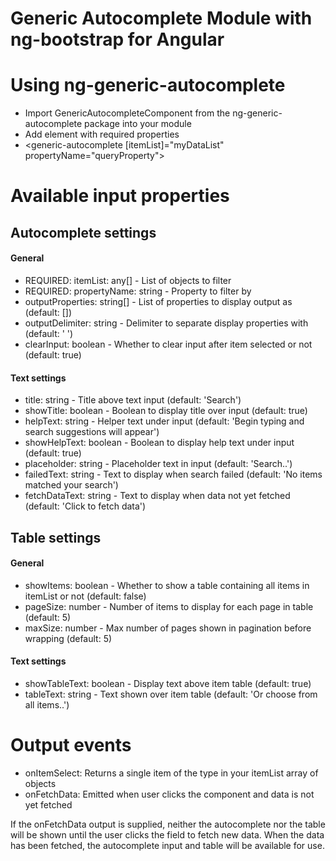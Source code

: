 # Generic Autocomplete Module with ng-bootstrap for Angular

# Using ng-generic-autocomplete
- Import GenericAutocompleteComponent from the ng-generic-autocomplete package into your module
- Add element with required properties
- <generic-autocomplete [itemList]="myDataList" propertyName="queryProperty"></generic-autocomplete>

# Available input properties
## Autocomplete settings
#### General
- REQUIRED: itemList: any[] - List of objects to filter
- REQUIRED: propertyName: string - Property to filter by
- outputProperties: string[] - List of properties to display output as (default: [])
- outputDelimiter: string - Delimiter to separate display properties with (default: ' ')
- clearInput: boolean - Whether to clear input after item selected or not (default: true)
#### Text settings
- title: string - Title above text input (default: 'Search')
- showTitle: boolean - Boolean to display title over input (default: true)
- helpText: string - Helper text under input (default: 'Begin typing and search suggestions will appear')
- showHelpText: boolean - Boolean to display help text under input (default: true)
- placeholder: string - Placeholder text in input (default: 'Search..')
- failedText: string - Text to display when search failed (default: 'No items matched your search')
- fetchDataText: string - Text to display when data not yet fetched (default: 'Click to fetch data')

## Table settings
#### General
- showItems: boolean - Whether to show a table containing all items in itemList or not (default: false)
- pageSize: number - Number of items to display for each page in table (default: 5)
- maxSize: number - Max number of pages shown in pagination before wrapping (default: 5)
#### Text settings
- showTableText: boolean - Display text above item table (default: true)
- tableText: string - Text shown over item table (default: 'Or choose from all items..')

# Output events
- onItemSelect: Returns a single item of the type in your itemList array of objects
- onFetchData: Emitted when user clicks the component and data is not yet fetched

If the onFetchData output is supplied, neither the autocomplete nor the table will be shown until the user clicks the field to fetch new data. When the data has been fetched, the autocomplete input and table will be available for use.

